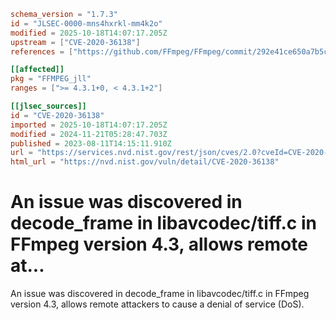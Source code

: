 ```toml
schema_version = "1.7.3"
id = "JLSEC-0000-mns4hxrkl-mm4k2o"
modified = 2025-10-18T14:07:17.205Z
upstream = ["CVE-2020-36138"]
references = ["https://github.com/FFmpeg/FFmpeg/commit/292e41ce650a7b5ca5de4ae87fff0d6a90d9fc97", "https://lists.ffmpeg.org/pipermail/ffmpeg-devel/2020-November/272001.html", "https://trac.ffmpeg.org/ticket/8960", "https://github.com/FFmpeg/FFmpeg/commit/292e41ce650a7b5ca5de4ae87fff0d6a90d9fc97", "https://lists.ffmpeg.org/pipermail/ffmpeg-devel/2020-November/272001.html", "https://trac.ffmpeg.org/ticket/8960"]

[[affected]]
pkg = "FFMPEG_jll"
ranges = [">= 4.3.1+0, < 4.3.1+2"]

[[jlsec_sources]]
id = "CVE-2020-36138"
imported = 2025-10-18T14:07:17.205Z
modified = 2024-11-21T05:28:47.703Z
published = 2023-08-11T14:15:11.910Z
url = "https://services.nvd.nist.gov/rest/json/cves/2.0?cveId=CVE-2020-36138"
html_url = "https://nvd.nist.gov/vuln/detail/CVE-2020-36138"
```

# An issue was discovered in decode_frame in libavcodec/tiff.c in FFmpeg version 4.3, allows remote at...

An issue was discovered in decode_frame in libavcodec/tiff.c in FFmpeg version 4.3, allows remote attackers to cause a denial of service (DoS).

